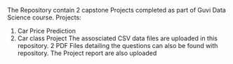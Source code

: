 The Repository contain 2 capstone Projects completed as part of Guvi Data Science course.
Projects:
1. Car Price Prediction
2. Car class Project
The assosciated CSV data files are uploaded in this repository. 
2 PDF Files detailing the questions can also be found with repository. 
The Project report are also uploaded
